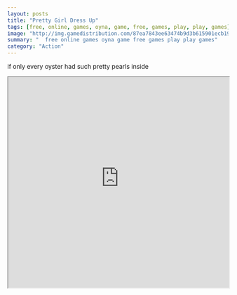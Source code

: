 ```yaml
---
layout: posts
title: "Pretty Girl Dress Up"
tags: [free, online, games, oyna, game, free, games, play, play, games]
image: "http://img.gamedistribution.com/87ea7843ee63474b9d3b615901ecb195.jpg"
summary: "  free online games oyna game free games play play games"
category: "Action"
---
```


if only every oyster had such pretty pearls inside

<iframe width="100%" height="480px;" src="http://flash.gamedistribution.com?game=87ea7843ee63474b9d3b615901ecb195"></iframe>